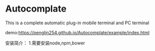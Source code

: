 # Autocomplate
This is a complete automatic plug-in mobile terminal and PC terminal

demo:https://penglin254.github.io/Autocomplate/example/index.html

安装简介：
1.需要安装node,npm,bower